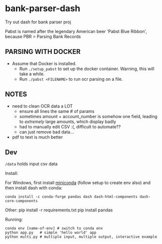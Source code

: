 # bank-parser-dash
Try out dash for bank parser proj

Pabst is named after the legendary American beer 'Pabst Blue Ribbon', because PBR = Parsing Bank Records

PARSING WITH DOCKER
-------------------
- Assume that Docker is installed. 
    - Run `./setup_pabst` to set up the docker container. Warning, this will take a while.
    - Run `./pabst <FILENAME>` to run ocr parsing on a file. 


NOTES
---
- need to clean OCR data a LOT
    - ensure all lines the same # of params
    - sometimes amount + account_number is somehow one field, leading to *extremely* large amounts, which display badly
    - had to manually edit CSV :(, difficult to automate??
    - can just remove bad data...
- pdf to text is much better


Dev
---
`/data` holds input csv data

Install:

For Windows, first install [miniconda](https://conda.io/miniconda.html) (follow setup to create env also) and then install dash with conda:

    conda install -c conda-forge pandas dash dash-html-components dash-core-components

Other:
    pip install -r requirements.txt
    pip install pandas

Running:

    conda env [name-of-env] # switch to conda env
    python app.py   # simple 'hello world' app
    python multi.py # multiple input, multiple output, interactive example
